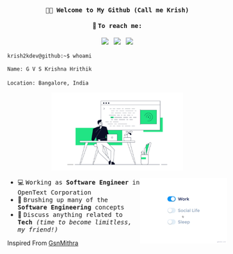 <h4 align="center"><samp> 👋🏾 Welcome to My Github (Call me Krish) </samp>
</h4>

<div align="center">
<h4>💬 <samp> To reach me: </samp><br></h4>
<a href="https://x.com/krish2kdev"><img src="https://img.icons8.com/?size=100&id=YfCbGWCWcuar&format=png&color=000000" width="3.5%"/></a> &nbsp; <a href="https://www.linkedin.com/in/krish2kdev"><img src="https://img.icons8.com/color/48/000000/linkedin.png" width="3.5%"/></a> &nbsp; <a href="mailto:gvskhrithi2k@aol.com"><img src="https://img.icons8.com/?size=100&id=85467&format=png&color=000000" width="3.25%"/></a>
</div>

```
krish2kdev@github:~$ whoami
```

```
Name: G V S Krishna Hrithik

Location: Bangalore, India
```

<p align="center">
    <img src="assets/techguytinkeringonterminal.png" alt="center Image" width="60%">
</p>
<img src="assets/life_balance.gif" alt="side Image" align="right" width="200" height="auto" />
  
  - 💻 <samp> Working as <b>Software Engineer</b> in OpenText Corporation </samp>
  - 🌱 <samp> Brushing up many of the <b>Software Engineering</b> concepts </samp>
  - 💬 <samp> Discuss anything related to <b>Tech</b> <i>(time to become limitless, my friend!)</i> </samp>

Inspired From [GsnMithra](https://github.com/GsnMithra)

<!--

#### 💬 <samp> To reach me: </samp>
[<img src="https://img.icons8.com/?size=100&id=YfCbGWCWcuar&format=png&color=000000" width="3.5%"/>](https://twitter.com/krish2kdev)  &nbsp; [<img src="https://img.icons8.com/color/48/000000/linkedin.png" width="3.5%"/>](https://www.linkedin.com/in/krish2kdev/)  &nbsp; <a href="mailto:gvskhrithi2k@aol.com"> <img src="https://img.icons8.com/?size=100&id=85467&format=png&color=000000" width="3.25%"/>

**krish2kdev/krish2kdev** is a ✨ _special_ ✨ repository because its `README.md` (this file) appears on your GitHub profile.

Here are some ideas to get you started:

- 🔭 I’m currently working on ...
- 🌱 I’m currently learning ...
- 👯 I’m looking to collaborate on ...
- 🤔 I’m looking for help with ...
- 💬 Ask me about ...
- 📫 How to reach me: ...
- 😄 Pronouns: ...
- ⚡ Fun fact: ...
-->

